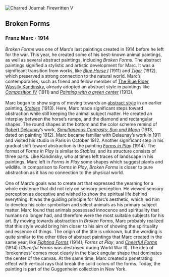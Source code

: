 <div class="artwork-of-the-day">
  <div class="container">
    <div class="img-wrapper">
      <img
        src="https://uploads8.wikiart.org/images/franz-marc/broken-forms-1914.jpg!Large.jpg"
        alt="Charred Journal: Firewritten V" />
    </div>
    <div class="artwork-detail">
      <div class="artwork-origin"> 
        <h2 class="artwork-name">Broken Forms</h2>
        <h3 class="artist">
          Franz Marc
                    ·  1914
        </h3>
      </div>
      <p class="description">
        <span class="artwork-description-text ng-binding" ng-bind-html="viewModel.ArtworkOfTheDay.Description | unsafe"><i>Broken Forms</i> was one of Marc’s last paintings created in 1914 before he left for the war. This year, he created some of his best-known animal paintings, as well as several abstract paintings, including <i>Broken Forms</i>. The abstract paintings signified a stylistic and artistic development for Marc. It was a significant transition from works, like <a target="_blank" href="https://www.wikiart.org/en/franz-marc/blue-horse-i-1911"><i>Blue Horse I</i></a> (1911) and <a target="_blank" href="https://www.wikiart.org/en/franz-marc/tiger-1912"><i>Tiger</i></a> (1912), which preserved a strong connection to the natural world. Marc’s contemporaries, such as friend and fellow member of <a target="_blank" href="https://www.wikiart.org/en/artists-by-painting-school/der-blaue-reiter-the-blue-rider">The Blue Rider</a>, <a target="_blank" href="https://www.wikiart.org/en/wassily-kandinsky">Wassily Kandinsky</a>, already adopted an abstract style in paintings like <a target="_blank" href="https://www.wikiart.org/en/wassily-kandinsky/composition-iv-1911"><i>Composition IV</i></a> (1911) and <a target="_blank" href="https://www.wikiart.org/en/wassily-kandinsky/painting-with-green-center-1913"><i>Painting with a green center</i></a> (1913).<br><br>Marc began to show signs of moving towards an <a target="_blank" href="https://www.wikiart.org/en/paintings-by-style/abstract-art">abstract style</a> in an earlier painting, <a target="_blank" href="https://www.wikiart.org/en/franz-marc/stables-1913"><i>Stables</i></a> (1913). Here, Marc made significant steps toward abstraction while still keeping the animal subject matter. He created an interplay between the horse’s rumps, and the diamond and rectangular shapes. The round shapes at the bottom and the color scheme remind of <a target="_blank" href="https://www.wikiart.org/en/robert-delaunay">Robert Delaunay</a>’s work, <a target="_blank" href="https://www.wikiart.org/en/robert-delaunay/simultaneous-contrasts-sun-and-moon-1913"><i>Simultaneous Contrasts: Sun and Moon</i></a> (1913, dated on painting 1912). Marc became familiar with Delaunay’s work in 1911 and visited his studio in Paris in October 1912. Another significant step in his gradual shift toward abstraction is the painting <a target="_blank" href="https://www.wikiart.org/en/franz-marc/forms-at-play-playing-forms-1914"><i>Forms in Play</i></a> (1914). The format of <i>Forms in Play</i> is similar to <i>Stables</i>, and its structure consists of three parts. Like Kandinsky, who at times left traces of landscape in his paintings,  Marc left in <i>Forms in Play</i> some shapes which suggest plants and wildlife. In comparison to <i>Forms in Play</i>, <i>Broken Forms</i> is closer to pure abstraction as it has no connection to the physical world.<br><br>One of Marc’s goals was to create art that expressed the yearning for a whole existence that did not rely on sensory perception. He viewed sensory perception as deceptive and wished to show the spiritual life behind everything. It was the guiding principle for Marc’s aesthetic, which led him to develop his color symbolism and select animals as his primary subject matter. Marc found that animals possessed innocence and spirituality that humans no longer had, and therefore were the most suitable subjects for his art. By moving towards abstraction in <i>Broken Forms</i>, Marc probably realized that this style would bring him closer to his aim of showing the spirituality and essence of things. The origin of the title is unknown, but the wording is quite similar to the other titles of abstract paintings that Marc created in the same year, like <a target="_blank" href="https://www.wikiart.org/en/franz-marc/fighting-forms-1914"><i>Fighting Forms</i></a> (1914), <i>Forms at Play</i>, and <a target="_blank" href="https://www.wikiart.org/en/franz-marc/cheerful-forms-1914"><i>Cheerful Forms</i></a> (1914) (<i>Cheerful Forms</i> was destroyed during World War II). The idea of ‘brokenness’ comes most clearly in the black angular shape that dominates the center of the canvas. At the same time, Marc created a penetrating effect with vertical rays that break the solid colors of the forms. Today, the painting is part of the Guggenheim collection in New York.</span>
                        <div class="text-shadow-container" ng-show="showShadow" style=""></div>
      </p>
    </div>
  </div>

</div>
